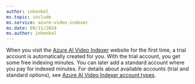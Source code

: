 ```yaml
---
author: inhenkel
ms.topic: include 
ms.service: azure-video-indexer
ms.date: 09/11/2024
ms.author: inhenkel
---
```

When you visit the [Azure AI Video Indexer](https://www.videoindexer.ai/) website for the first time, a trial account is automatically created for you. With the trial account, you get some free indexing minutes. You can later add a standard account where you pay for indexed minutes. For details about available accounts (trial and standard options), see [Azure AI Video Indexer account types](../accounts-overview.md).
